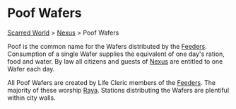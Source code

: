 # Poof Wafers 
[Scarred World](./scarred-world.md) > [Nexus](./city.md) > Poof Wafers

Poof is the common name for the Wafers distributed by the [Feeders](./feeders.md). Consumption of a single Wafer supplies the equivalent of one day's ration, food and water. By law all citizens and guests of [Nexus](./city.md) are entitled to one Wafer each day.

All Poof Wafers are created by Life Cleric members of the [Feeders](./feeders.md). The majority of these worship [Raya](./pantheon.md). Stations distributing the Wafers are plentiful within city walls.
